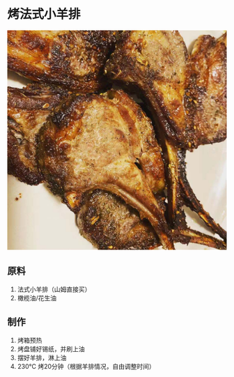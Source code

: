 # 烤法式小羊排

![&#x70E4;&#x6CD5;&#x5F0F;&#x5C0F;&#x7F8A;&#x6392;](.gitbook/assets/201575880964_.pic.jpg)

## 原料

1. 法式小羊排（山姆直接买）
2. 橄榄油/花生油

## 制作

1. 烤箱预热
2. 烤盘铺好锡纸，并刷上油
3. 摆好羊排，淋上油
4. 230°C 烤20分钟（根据羊排情况，自由调整时间）

